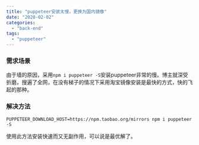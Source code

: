 ```yaml
---
title: "puppeteer安装太慢，更换为国内镜像"
date: "2020-02-02"
categories: 
  - "back-end"
tags: 
  - "puppeteer"
---
```


### 需求场景

由于墙的原因，采用`npm i puppeteer -S`安装puppeteer非常的慢。博主就深受折磨，搜遍了全网，在没有梯子的情况下采用淘宝镜像安装是最快的方式，快的飞起的那种。

### 解决方法

```
PUPPETEER_DOWNLOAD_HOST=https://npm.taobao.org/mirrors npm i puppeteer -S 
```

使用此方法安装快速而又无副作用，可以说是最优解了。
